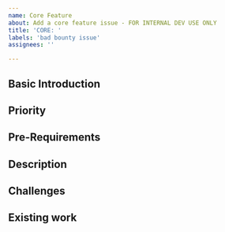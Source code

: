 ```yaml
---
name: Core Feature
about: Add a core feature issue - FOR INTERNAL DEV USE ONLY
title: 'CORE: '
labels: 'bad bounty issue'
assignees: ''

---
```


## Basic Introduction

## Priority

## Pre-Requirements

## Description

## Challenges

## Existing work
